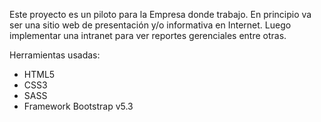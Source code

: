 Este proyecto es un piloto para la Empresa donde trabajo.
En principio va ser una sitio web de presentación y/o informativa en Internet.
Luego implementar una intranet para ver reportes gerenciales entre otras.

Herramientas usadas:
- HTML5
- CSS3
- SASS
- Framework Bootstrap v5.3